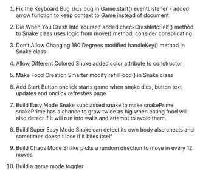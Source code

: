 1. Fix the Keyboard Bug
    `this` bug in Game.start() 
    eventListener - added arrow function to keep context to Game instead of document

2. Die When You Crash Into Yourself
    added checkCrashIntoSelf() method to Snake class
        uses logic from move() method, consider consolidating

3. Don’t Allow Changing 180 Degrees
    modified handleKey() method in Snake class

4. Allow Different Colored Snake
    added color attribute to constructor

5. Make Food Creation Smarter 
    modify refillFood() in Snake class

6. Add Start Button
    onclick starts game
    when snake dies, button text updates and onclick refreshes page

7. Build Easy Mode Snake
    subclassed snake to make snakePrime
    snakePrime has a chance to grow twice as big when eating food 
    will also detect if it will run into walls and attempt to avoid them.

8. Build Super Easy Mode Snake
    can detect its own body
    also cheats and sometimes doesn't lose if it bites itself

9. Build Chaos Mode Snake
    picks a random direction to move in every 12 moves

10. Build a game mode toggler
